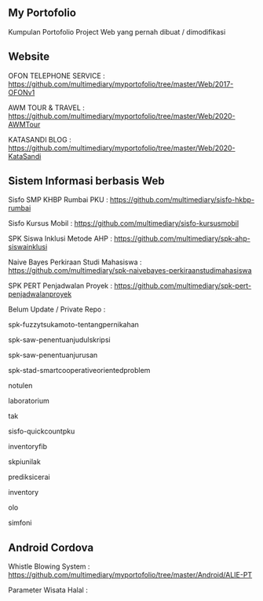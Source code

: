 ## My Portofolio
Kumpulan Portofolio Project Web yang pernah dibuat / dimodifikasi

## Website
OFON TELEPHONE SERVICE : https://github.com/multimediary/myportofolio/tree/master/Web/2017-OFONv1

AWM TOUR & TRAVEL : https://github.com/multimediary/myportofolio/tree/master/Web/2020-AWMTour

KATASANDI BLOG : https://github.com/multimediary/myportofolio/tree/master/Web/2020-KataSandi


## Sistem Informasi berbasis Web
Sisfo SMP KHBP Rumbai PKU : https://github.com/multimediary/sisfo-hkbp-rumbai

Sisfo Kursus Mobil : https://github.com/multimediary/sisfo-kursusmobil

SPK Siswa Inklusi Metode AHP : https://github.com/multimediary/spk-ahp-siswainklusi

Naive Bayes Perkiraan Studi Mahasiswa : https://github.com/multimediary/spk-naivebayes-perkiraanstudimahasiswa

SPK PERT Penjadwalan Proyek : https://github.com/multimediary/spk-pert-penjadwalanproyek


Belum Update / Private Repo :

spk-fuzzytsukamoto-tentangpernikahan

spk-saw-penentuanjudulskripsi

spk-saw-penentuanjurusan

spk-stad-smartcooperativeorientedproblem

notulen

laboratorium

tak

sisfo-quickcountpku

inventoryfib

skpiunilak

prediksicerai

inventory

olo

simfoni


## Android Cordova
Whistle Blowing System : https://github.com/multimediary/myportofolio/tree/master/Android/ALIE-PT

Parameter Wisata Halal : 